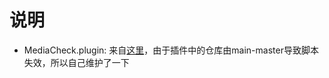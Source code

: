 # 说明
- MediaCheck.plugin: 来自[这里](https://raw.githubusercontent.com/Tartarus2014/Loon-Script/master/Plugin/MediaCheck.plugin)，由于插件中的仓库由main-master导致脚本失效，所以自己维护了一下
